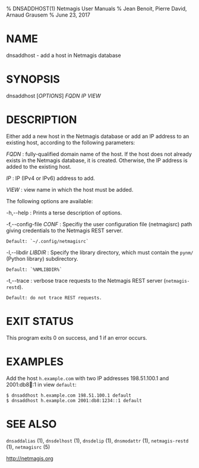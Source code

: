 % DNSADDHOST(1) Netmagis User Manuals
% Jean Benoit, Pierre David, Arnaud Grausem
% June 23, 2017

# NAME

dnsaddhost - add a host in Netmagis database


# SYNOPSIS

dnsaddhost [*OPTIONS*] *FQDN* *IP* *VIEW*


# DESCRIPTION

Either add a new host in the Netmagis database or add an IP address to
an existing host, according to the following parameters:


*FQDN*
  : fully-qualified domain name of the host. If the host does not already
    exists in the Netmagis database, it is created. Otherwise, the IP
    address is added to the existing host.

*IP*
  : IP (IPv4 or IPv6) address to add.

*VIEW*
  : view name in which the host must be added.

The following options are available:

-h,--help
  : Prints a terse description of options.

-f,--config-file *CONF*
  : Specifiy the user configuration file (netmagisrc) path giving
    credentials to the Netmagis REST server.

    Default: `~/.config/netmagisrc`

-l,--libdir *LIBDIR*
  : Specify the library directory, which must contain the
    `pynm/` (Python library) subdirectory.

    Default: `%NMLIBDIR%`

-t,--trace
  : verbose trace requests to the Netmagis REST server (`netmagis-restd`).

    Default: do not trace REST requests.


# EXIT STATUS

This program exits 0 on success, and 1 if an error occurs.


# EXAMPLES

Add the host `h.example.com` with two IP addresses 198.51.100.1 and
2001:db8:1234::1 in view `default`:

    $ dnsaddhost h.example.com 198.51.100.1 default
    $ dnsaddhost h.example.com 2001:db8:1234::1 default


# SEE ALSO

`dnsaddalias` (1),
`dnsdelhost` (1),
`dnsdelip` (1),
`dnsmodattr` (1),
`netmagis-restd` (1),
`netmagisrc` (5)

<http://netmagis.org>
